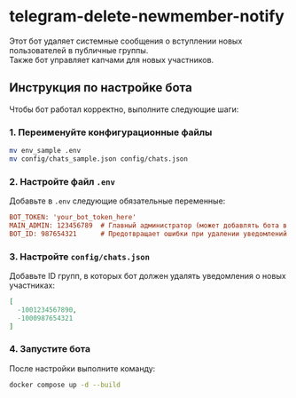 # telegram-delete-newmember-notify

Этот бот удаляет системные сообщения о вступлении новых пользователей в публичные группы.  
Также бот управляет капчами для новых участников.

## Инструкция по настройке бота

Чтобы бот работал корректно, выполните следующие шаги:

### 1. Переименуйте конфигурационные файлы
```bash
mv env_sample .env
mv config/chats_sample.json config/chats.json
```

### 2. Настройте файл `.env`
Добавьте в `.env` следующие обязательные переменные:
```ini
BOT_TOKEN: 'your_bot_token_here'
MAIN_ADMIN: 123456789  # Главный администратор (может добавлять бота в группы)
BOT_ID: 987654321      # Предотвращает ошибки при удалении уведомлений "бот добавлен"
```

### 3. Настройте `config/chats.json`
Добавьте ID групп, в которых бот должен удалять уведомления о новых участниках:
```json
[
  -1001234567890,
  -1000987654321
]
```

### 4. Запустите бота
После настройки выполните команду:
```bash
docker compose up -d --build
```